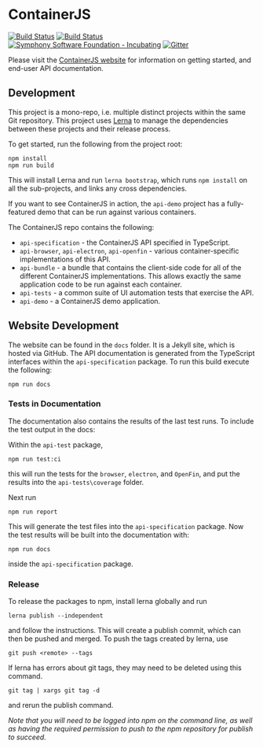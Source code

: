 # ContainerJS
[![Build Status](https://travis-ci.org/symphonyoss/ContainerJS.svg?branch=master)](https://travis-ci.org/symphonyoss/ContainerJS)
[![Build Status](https://ci.appveyor.com/api/projects/status/v5u6x1hv81k4n8v7/branch/master?svg=true)](https://ci.appveyor.com/project/colineberhardt/containerjs)
[![Symphony Software Foundation - Incubating](https://cdn.rawgit.com/symphonyoss/contrib-toolbox/master/images/ssf-badge-incubating.svg)](https://symphonyoss.atlassian.net/wiki/display/FM/Incubating)
[![Gitter](https://img.shields.io/gitter/room/nwjs/nw.js.svg)](https://gitter.im/ContainerJS/Lobby)

Please visit the [ContainerJS website](https://symphonyoss.github.io/ContainerJS/) for information on getting started, and end-user API documentation.

## Development

This project is a mono-repo, i.e. multiple distinct projects within the same Git repository. This project uses [Lerna](https://github.com/lerna/lerna) to manage the dependencies between these projects and their release process.

To get started, run the following from the project root:

```
npm install
npm run build
```

This will install Lerna and run `lerna bootstrap`, which runs `npm install` on all the sub-projects, and links any cross dependencies.

If you want to see ContainerJS in action, the `api-demo` project has a fully-featured demo that can be run against various containers.

The ContainerJS repo contains the following:

 - `api-specification` - the ContainerJS API specified in TypeScript.
 - `api-browser`, `api-electron`, `api-openfin` - various container-specific implementations of this API.
 - `api-bundle` - a bundle that contains the client-side code for all of the different ContainerJS implementations. This allows exactly the same application code to be run against each container.
 - `api-tests` - a common suite of UI automation tests that exercise the API.
 - `api-demo` - a ContainerJS demo application.

## Website Development

The website can be found in the `docs` folder. It is a Jekyll site, which is hosted via GitHub. The API documentation is generated from the TypeScript interfaces within the `api-specification` package. To run this build execute the following:

```
npm run docs
```

### Tests in Documentation

The documentation also contains the results of the last test runs. To include the test output in the docs:

Within the `api-test` package,
```
npm run test:ci
```

this will run the tests for the `browser`, `electron`, and `OpenFin`, and put the results into the `api-tests\coverage` folder.

Next run
```
npm run report
```

This will generate the test files into the `api-specification` package. Now the test results will be built into the documentation with:

```
npm run docs
```

inside the `api-specification` package.

### Release

To release the packages to npm, install lerna globally and run

```
lerna publish --independent
```

and follow the instructions. This will create a publish commit, which can then be pushed and merged. To push the tags created by lerna, use

```
git push <remote> --tags
```

If lerna has errors about git tags, they may need to be deleted using this command.

```
git tag | xargs git tag -d
```

and rerun the publish command.

_Note that you will need to be logged into npm on the command line, as well as having the required permission to push to the npm repository for publish to succeed._
